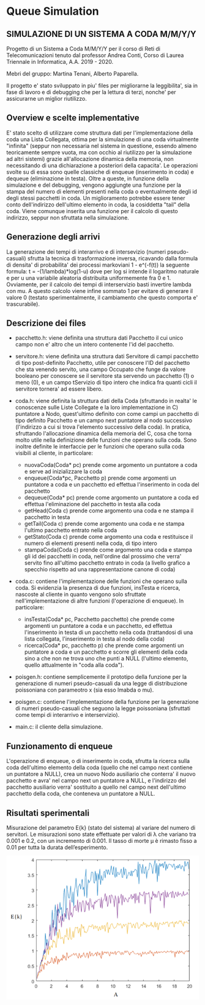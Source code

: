 # Queue Simulation

## SIMULAZIONE DI UN SISTEMA A CODA M/M/Y/Y

Progetto di un Sistema a Coda M/M/Y/Y per il corso di Reti di Telecomunicazioni tenuto dal professor Andrea Conti, Corso di Laurea Triennale in Informatica, A.A. 2019 - 2020.

Mebri del gruppo: Martina Tenani, Alberto Paparella.


Il progetto e' stato sviluppato in piu' files per migliorarne la leggibilita', sia in fase di lavoro e di debugging che per la lettura di terzi, nonche' per assicurarne un miglior riutilizzo.

## Overview e scelte implementative

E' stato scelto di utilizzare come struttura dati per l'implementazione della coda una Lista Collegata, ottima per la simulazione di una coda virtualmente "infinita" (seppur non necessaria nel sistema in questione, essendo almeno teoricamente sempre vuota, ma con occhio al riutilizzo per la simulazione ad altri sistemi) grazie all'allocazione dinamica della memoria, non necessitando di una dichiarazione a posteriori della capacita'. Le operazioni svolte su di essa sono quelle classiche di enqueue (inserimento in coda) e dequeue (eliminazione in testa). Oltre a queste, in funzione della simulazione e del debugging, vengono aggiungte una funzione per la stampa del numero di elementi presenti nella coda o eventualmente degli id degli stessi pacchetti in coda.
Un miglioramento potrebbe essere tener conto dell'indirizzo dell'ultimo elemento in coda, la cosiddetta "tail" della coda. Viene comunque inserita una funzione per il calcolo di questo indirizzo, seppur non sfruttata nella simulazione.

## Generazione degli arrivi

La generazione dei tempi di interarrivo e di intersevizio (numeri pseudo-casuali) sfrutta la tecnica di trasformazione inversa, ricavando dalla formula di densita' di probabilita' dei processi markoviani 1 - e^(-f(t)) la seguente formula: t = -(1/lambda)*log(1-u) dove per log si intende il logaritmo naturale e per u una variabile aleatoria distribuita uniformemente fra 0 e 1. Ovviamente, per il calcolo dei tempi di interservizio basti invertire lambda con mu. A questo calcolo viene infine sommato 1 per evitare di generare il valore 0 (testato sperimentalmente, il cambiamento che questo comporta e' trascurabile).

## Descrizione dei files

- pacchetto.h: viene definita una struttura dati Pacchetto il cui unico campo non e' altro che un intero contenente l'id del pacchetto.

- servitore.h: viene definita una struttura dati Servitore di campi pacchetto di tipo post-definito Pacchetto, utile per conoscere l'ID del pacchetto che sta venendo servito, una campo Occupato che funge da valore booleano per conoscere se il servitore sta servendo un pacchetto (1) o meno (0), e un campo tServizio di tipo intero che indica fra quanti cicli il servitore tornera' ad essere libero.

- coda.h: viene definita la struttura dati della Coda (sfruttando in realta' le conoscenze sulle Liste Collegate e la loro implementazione in C) puntatore a Nodo, quest'ultimo definito con come campi un pacchetto di tipo definito Pacchetto e un campo next puntatore al nodo successivo (l'indirizzo a cui si trova l'elemento successivo della coda). In pratica, sfruttando l'allocazione dinamica della memoria del C, cosa che torna molto utile nella definizione delle funzioni che operano sulla coda. Sono inoltre definite le interfaccie per le funzioni che operano sulla coda visibili al cliente, in particolare:
  - nuovaCoda(Coda* pc) prende come argomento un puntatore a coda e serve ad inizializzare la coda
  - enqueue(Coda*pc, Pacchetto p) prende come argomenti un puntatore a coda e un pacchetto ed effettua l'inserimento in coda del pacchetto
  - dequeue(Coda* pc) prende come argomento un puntatore a coda ed effettua l'eliminazione del pacchetto in testa alla coda
  - getHead(Coda c) prende come argomento una coda e ne stampa il pacchetto in testa
  - getTail(Coda c) prende come argomento una coda e ne stampa l'ultimo pacchetto entrato nella coda
  - getStato(Coda c) prende come argomento una coda e restituisce il numero di elementi presenti nella coda, di tipo intero
  - stampaCoda(Coda c) prende come argomento una coda e stampa gli id dei pacchetti in coda, nell'ordine dal prossimo che verra' servito fino all'ultimo pacchetto entrato in coda (a livello grafico a specchio rispetto ad una rappresentazione canone di coda)

- coda.c: contiene l'implementazione delle funzioni che operano sulla coda. Si evidenzia la presenza di due funzioni, insTesta e ricerca, nascoste al cliente in quanto vengono solo sfruttate nell'implementazione di altre funzioni (l'operazione di enqueue). In particolare:
  - insTesta(Coda* pc, Pacchetto pacchetto) che prende come argomenti un puntatore a coda e un pacchetto, ed effettua l'inserimento in testa di un pacchetto nella coda (trattandosi di una lista collegata, l'inserimento in testa al nodo della coda)
  - ricerca(Coda* pc, pacchetto p) che prende come argomenti un puntatore a coda e un pacchetto e scorre gli elementi della coda sino a che non ne trova uno che punti a NULL (l'ultimo elemento, quello attualmente in "coda alla coda").

- poisgen.h: contiene semplicemente il prototipo della funzione per la generazione di numeri pseudo-casuali da una legge di distribuzione poissoniana con parameotro x (sia esso lmabda o mu).

- poisgen.c: contiene l'implementazione della funzione per la generazione di numeri pseudo-casuali che seguono la legge poissoniana (sfruttati come tempi di interarrivo e interservizio).

- main.c: il cliente della simulazione.

## Funzionamento di enqueue

L'operazione di enqueue, o di inserimento in coda, sfrutta la ricerca sulla coda dell'ultimo elemento della coda (quello che nel campo next contiene un puntatore a NULL), crea un nuovo Nodo ausiliario che conterra' il nuovo pacchetto e avra' nel campo next un puntatore a NULL, e l'indirizzo del pacchetto ausiliario verra' sostituito a quello nel campo next dell'ultimo pacchetto della coda, che conteneva un puntatore a NULL.

## Risultati sperimentali

Misurazione del parametro E{k} (stato del sistema) al variare del numero di servitori. Le misurazioni sono state effettuate per valori di λ che variano tra 0.001 e 0.2, con un incremento di
0.001. Il tasso di morte μ è rimasto fisso a 0.01 per tutta la durata dell’esperimento.

![results](https://github.com/alberto-paparella/QueueSimulation/blob/master/images/results.png?raw=true)
